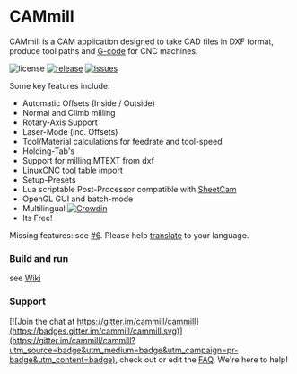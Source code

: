 # CAMmill

CAMmill is a CAM application designed to take CAD files in DXF format, produce tool paths and [G-code](https://en.wikipedia.org/wiki/G-code) for CNC machines.

![license](https://img.shields.io/github/license/cammill/cammill.svg)
[![release](https://img.shields.io/github/release/cammill/cammill.svg)](https://github.com/cammill/cammill/releases)
[![issues](https://img.shields.io/github/issues/cammill/cammill.svg)](https://github.com/cammill/cammill/issues)

Some key features include:
* Automatic Offsets (Inside / Outside)
* Normal and Climb milling
* Rotary-Axis Support
* Laser-Mode (inc. Offsets)
* Tool/Material calculations for feedrate and tool-speed
* Holding-Tab's
* Support for milling MTEXT from dxf
* LinuxCNC tool table import
* Setup-Presets
* Lua scriptable Post-Processor compatible with [SheetCam](http://www.sheetcam.com/)
* OpenGL GUI and batch-mode
* Multilingual [![Crowdin](https://badges.crowdin.net/cammill/localized.svg)](https://crowdin.com/project/cammill)
* Its Free!

Missing features: see [#6](https://github.com/cammill/cammill/issues/6). Please help [translate](https://crowdin.com/project/cammill) to your language.

### Build and run

see [Wiki](https://github.com/cammill/cammill/wiki)

### Support

[![Join the chat at https://gitter.im/cammill/cammill](https://badges.gitter.im/cammill/cammill.svg)](https://gitter.im/cammill/cammill?utm_source=badge&utm_medium=badge&utm_campaign=pr-badge&utm_content=badge), check out or edit the [FAQ](https://github.com/cammill/cammill/wiki/Frequently%20Asked%20Questions), We're here to help!
